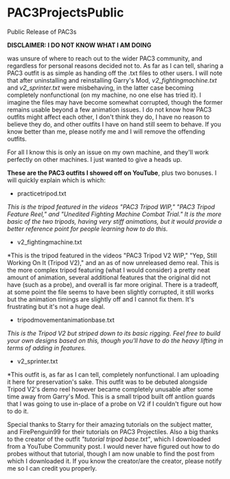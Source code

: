 # PAC3ProjectsPublic
Public Release of PAC3s

**DISCLAIMER: I DO NOT KNOW WHAT I AM DOING**

 was unsure of where to reach out to the wider PAC3 community, and regardless for personal reasons decided not to. 
As far as I can tell, sharing a PAC3 outfit is as simple as handing off the .txt files to other users.
I will note that after uninstalling and reinstalling Garry's Mod, *v2_fightingmachine.txt* and *v2_sprinter.txt* were misbehaving, in the latter case becoming completely nonfunctional (on my machine, no one else has tried it). I imagine the files may have become somewhat corrupted, though the former remains usable beyond a few animation issues.
I do not know how PAC3 outfits might affect each other, I don't think they do, I have no reason to believe they do, and other outfits I have on hand still seem to behave. If you know better than me, please notify me and I will remove the offending outfits.

For all I know this is only an issue on my own machine, and they'll work perfectly on other machines. I just wanted to give a heads up.

**These are the PAC3 outfits I showed off on YouTube**, plus two bonuses. I will quickly explain which is which:

- practicetripod.txt

*This is the tripod featured in the videos "PAC3 Tripod WIP," "PAC3 Tripod Feature Reel," and "Unedited Fighting Machine Combat Trial." It is the more basic of the two tripods, having very stiff animations, but it would provide a better reference point for people learning how to do this.*

- v2_fightingmachine.txt

*This is the tripod featured in the videos "PAC3 Tripod V2 WIP," "Yep, Still Working On It (Tripod V2)," and an as of now unreleased demo real. This is the more complex tripod featuring (what I would consider) a pretty neat amount of animation, several additional features that the original did not have (such as a probe), and overall is far more original. There is a tradeoff, at some point the file seems to have been slightly corrupted, it still works but the animation timings are slightly off and I cannot fix them. It's frustrating but it's not a huge deal.

-  tripodmovementanimationbase.txt

*This is the Tripod V2 but striped down to its basic rigging. Feel free to build your own designs based on this, though you'll have to do the heavy lifting in terms of adding in features.*

- v2_sprinter.txt

*This outfit is, as far as I can tell, completely nonfunctional. I am uploading it here for preservation's sake. This outfit was to be debuted alongside Tripod V2's demo reel however became completely unusable after some time away from Garry's Mod. This is a small tripod built off antlion guards that I was going to use in-place of a probe on V2 if I couldn't figure out how to do it. 

Special thanks to Starry for their amazing tutorials on the subject matter, and FirePenguin99 for their tutorials on PAC3 Projectiles.
Also a big thanks to the creator of the outfit *"tutorial tripod base.txt"*, which I downloaded from a YouTube Community post. I would never have figured out how to do probes without that tutorial, though I am now unable to find the post from which I downloaded it. If you know the creator/are the creator, please notify me so I can credit you properly.
